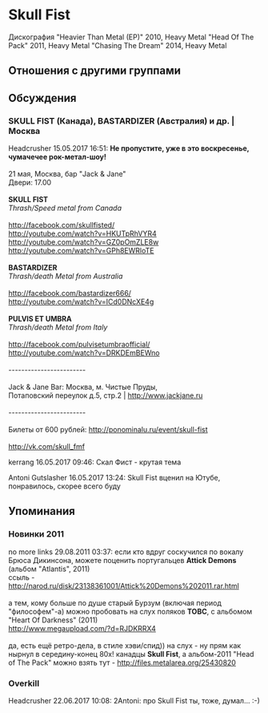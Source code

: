 # Skull Fist

Дискография
"Heavier Than Metal (EP)" 2010, Heavy Metal
"Head Of The Pack" 2011, Heavy Metal
"Chasing The Dream" 2014, Heavy Metal

## Отношения с другими группами


## Обсуждения

### SKULL FIST (Канада), BASTARDIZER (Австралия) и др. | Москва

Headcrusher 15.05.2017 16:51:
<B>Не пропустите, уже в это воскресенье, чумачечее рок-метал-шоу!</B><BR><BR>21 мая, Москва, бар "Jack & Jane"<BR>Двери: 17.00<BR><BR><B>SKULL FIST</B><BR><I>Thrash/Speed metal from Canada</I><BR><BR><A HREF="http://facebook.com/skullfisted/" TARGET="_blank">http://facebook.com/skullfisted/</A><BR><A HREF="http://youtube.com/watch?v=HKUTpRhVYR4" TARGET="_blank">http://youtube.com/watch?v=HKUTpRhVYR4</A><BR><A HREF="http://youtube.com/watch?v=GZ0pOmZLE8w" TARGET="_blank">http://youtube.com/watch?v=GZ0pOmZLE8w</A><BR><A HREF="http://youtube.com/watch?v=GPh8EWRloTE" TARGET="_blank">http://youtube.com/watch?v=GPh8EWRloTE</A><BR><BR><B>BASTARDIZER</B><BR><I>Thrash/death Metal from Australia</I><BR><BR><A HREF="http://facebook.com/bastardizer666/" TARGET="_blank">http://facebook.com/bastardizer666/</A><BR><A HREF="http://youtube.com/watch?v=ICd0DNcXE4g" TARGET="_blank">http://youtube.com/watch?v=ICd0DNcXE4g</A><BR><BR><B>PULVIS ET UMBRA</B><BR><I>Thrash/death Metal from Italy</I><BR><BR><A HREF="http://facebook.com/pulvisetumbraofficial/" TARGET="_blank">http://facebook.com/pulvisetumbraofficial/</A><BR><A HREF="http://youtube.com/watch?v=DRKDEmBEWno" TARGET="_blank">http://youtube.com/watch?v=DRKDEmBEWno</A><BR><BR>------------------------<BR><BR>Jack & Jane Bar: Москва, м. Чистые Пруды,<BR>Потаповский переулок д.5, стр.2 | <A HREF="http://www.jackjane.ru" TARGET="_blank">http://www.jackjane.ru</A><BR><BR>------------------------<BR><BR>Билеты от 600 рублей: <A HREF="http://ponominalu.ru/event/skull-fist" TARGET="_blank">http://ponominalu.ru/event/skull-fist</A><BR><BR><A HREF="http://vk.com/skull_fmf" TARGET="_blank">http://vk.com/skull_fmf</A>

kerrang 16.05.2017 09:46:
Скал Фист - крутая тема

Antoni Gutslasher 16.05.2017 13:24:
Skull Fist вценил на Ютубе, понравилось, скорее всего буду



## Упоминания

### Новинки 2011

no more links 29.08.2011 03:37:
если кто вдруг соскучился по вокалу Брюса Дикинсона, можете поценить португальцев <B>Attick Demons</B> (альбом "Atlantis", 2011)<BR>ссыль - <A HREF="http://narod.ru/disk/23138361001/Attick%20Demons%202011.rar.html" TARGET="_blank">http://narod.ru/disk/23138361001/Attick%20Demons%202011.rar.html</A><BR><BR>а тем, кому больше по душе старый Бурзум (включая период "философем"-а) можно пробовать на слух поляков <B>TOBC</B>, с альбомом "Heart Of Darkness" (2011)<BR><A HREF="http://www.megaupload.com/?d=RJDKRRX4" TARGET="_blank">http://www.megaupload.com/?d=RJDKRRX4</A><BR><BR>да, есть ещё ретро-дела, в стиле хэви/спид)) на слух - ну прям как нырнул в середину-конец 80х! канадцы <B>Skull Fist</B>, а альбом-2011 "Head of The Pack" можно взять тут - <A HREF="http://files.metalarea.org/25430820" TARGET="_blank">http://files.metalarea.org/25430820</A>   

### Overkill

Headcrusher 22.06.2017 10:08:
2Antoni: про Skull Fist ты, тоже, думал... :-)

